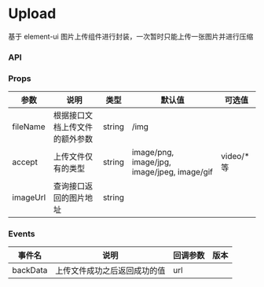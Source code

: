 # Upload
基于 element-ui 图片上传组件进行封装，一次暂时只能上传一张图片并进行压缩

<template>
  <demo :codeStr="str">
    <Upload-cy-upload :imageUrl="link" @backData="back" />
  </demo>
</template>

<script>
  export default {
    data() {
      return {
        link: '',
        str: `
          <template>
            <cy-upload :imageUrl="link" @backData="back"></cy-upload>
          </template>

          <script>
            export default {
              data() {
                return {
                  link: ''
                }
              },
              methods: {
                back(value) {
                  this.link = value
                }
              }
            }
          <\/script>
        `
      }
    },
    methods: {
      back(value) {
        this.link = value
      }
    }
  }
</script>

### API
### Props
| 参数     | 说明                           | 类型   | 默认值                                      | 可选值    |
| -------- | ------------------------------ | ------ | ------------------------------------------- | --------- |
| fileName | 根据接口文档上传文件的额外参数 | string | /img                                        |           |
| accept   | 上传文件仅有的类型             | string | image/png, image/jpg, image/jpeg, image/gif | video/*等 |
| imageUrl | 查询接口返回的图片地址         | string |                                             |           |

### Events
| 事件名   | 说明                         | 回调参数 | 版本 |
| -------- | ---------------------------- | -------- | ---- |
| backData | 上传文件成功之后返回成功的值 | url    |      |